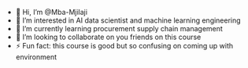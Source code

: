 - 👋 Hi, I’m @Mba-Mjilaji
- 👀 I’m interested in AI data scientist and machine learning engineering 
- 🌱 I’m currently learning procurement supply chain management 
- 💞️ I’m looking to collaborate on you friends on this course
- ⚡ Fun fact: this course is good but so confusing on coming up with environment 


